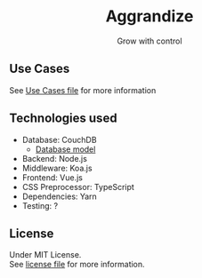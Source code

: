 # <center>Aggrandize</center>
<center>Grow with control</center>

## Use Cases

See [Use Cases file](./docs/USECASES.md) for more information

## Technologies used

- Database: CouchDB
  - [Database model](./docs/database_model.md)
- Backend: Node.js
- Middleware: Koa.js
- Frontend: Vue.js
- CSS Preprocessor: TypeScript
- Dependencies: Yarn
- Testing: ?

## License

Under MIT License.  
See [license file](./LICENSE) for more information.